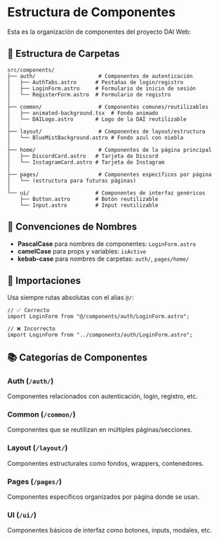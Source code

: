 # Estructura de Componentes

Esta es la organización de componentes del proyecto DAI Web:

## 📁 Estructura de Carpetas

```
src/components/
├── auth/                    # Componentes de autenticación
│   ├── AuthTabs.astro      # Pestañas de login/registro
│   ├── LoginForm.astro     # Formulario de inicio de sesión
│   └── RegisterForm.astro  # Formulario de registro
│
├── common/                  # Componentes comunes/reutilizables
│   ├── animated-background.tsx  # Fondo animado
│   └── DAILogo.astro       # Logo de la DAI reutilizable
│
├── layout/                  # Componentes de layout/estructura
│   └── BlueMistBackground.astro # Fondo azul con niebla
│
├── home/                    # Componentes de la página principal
│   ├── DiscordCard.astro   # Tarjeta de Discord
│   └── InstagramCard.astro # Tarjeta de Instagram
│
├── pages/                   # Componentes específicos por página
│   └── (estructura para futuras páginas)
│
└── ui/                     # Componentes de interfaz genéricos
    ├── Button.astro        # Botón reutilizable
    └── Input.astro         # Input reutilizable
```

## 📝 Convenciones de Nombres

- **PascalCase** para nombres de componentes: `LoginForm.astro`
- **camelCase** para props y variables: `isActive`
- **kebab-case** para nombres de carpetas: `auth/`, `pages/home/`

## 🔧 Importaciones

Usa siempre rutas absolutas con el alias `@/`:

```astro
// ✅ Correcto
import LoginForm from "@/components/auth/LoginForm.astro";

// ❌ Incorrecto
import LoginForm from "../components/auth/LoginForm.astro";
```

## 📚 Categorías de Componentes

### Auth (`/auth/`)
Componentes relacionados con autenticación, login, registro, etc.

### Common (`/common/`)
Componentes que se reutilizan en múltiples páginas/secciones.

### Layout (`/layout/`)
Componentes estructurales como fondos, wrappers, contenedores.

### Pages (`/pages/`)
Componentes específicos organizados por página donde se usan.

### UI (`/ui/`)
Componentes básicos de interfaz como botones, inputs, modales, etc.
